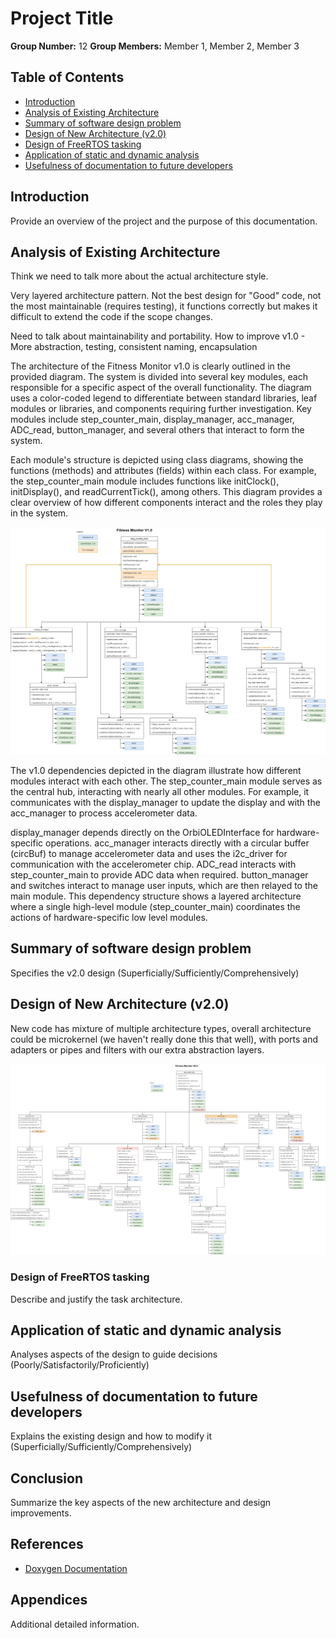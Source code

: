 # Project Title
**Group Number:** 12
**Group Members:** Member 1, Member 2, Member 3

## Table of Contents
- [Introduction](#introduction)
- [Analysis of Existing Architecture](#analysis-of-existing-architecture)
- [Summary of software design problem](#summary-of-software-design-problem)
- [Design of New Architecture (v2.0)](#design-of-new-architecture-v20)
- [Design of FreeRTOS tasking](#design-of-freertos-tasking)
- [Application of static and dynamic analysis](#application-of-static-and-dynamic-analysis)
- [Usefulness of documentation to future developers](#usefulness-of-documentation-to-future-developers)

## Introduction
Provide an overview of the project and the purpose of this documentation.

## Analysis of Existing Architecture

Think we need to talk more about the actual architecture style. 

Very layered architecture pattern. Not the best design for "Good" code, not the most maintainable (requires testing), it functions correctly but makes it difficult to extend the code if the scope changes.

Need to talk about maintainability and portability.
How to improve v1.0 - More abstraction, testing, consistent naming, encapsulation


The architecture of the Fitness Monitor v1.0 is clearly outlined in the provided diagram. The system is divided into several key modules, each responsible for a specific aspect of the overall functionality. The diagram uses a color-coded legend to differentiate between standard libraries, leaf modules or libraries, and components requiring further investigation. Key modules include step_counter_main, display_manager, acc_manager, ADC_read, button_manager, and several others that interact to form the system.

Each module's structure is depicted using class diagrams, showing the functions (methods) and attributes (fields) within each class. For example, the step_counter_main module includes functions like initClock(), initDisplay(), and readCurrentTick(), among others. This diagram provides a clear overview of how different components interact and the roles they play in the system.

![v1.0 Architecture Diagram](system_diagram_v1.jpg)

The v1.0 dependencies depicted in the diagram illustrate how different modules interact with each other. The step_counter_main module serves as the central hub, interacting with nearly all other modules. For example, it communicates with the display_manager to update the display and with the acc_manager to process accelerometer data.

display_manager depends directly on the OrbiOLEDInterface for hardware-specific operations.
acc_manager interacts directly with a circular buffer (circBuf) to manage accelerometer data and uses the i2c_driver for communication with the accelerometer chip.
ADC_read interacts with step_counter_main to provide ADC data when required.
button_manager and switches interact to manage user inputs, which are then relayed to the main module.
This dependency structure shows a layered architecture where a single high-level module (step_counter_main) coordinates the actions of hardware-specific low level modules.


## Summary of software design problem
Specifies the v2.0 design (Superficially/Sufficiently/Comprehensively)



## Design of New Architecture (v2.0)

New code has mixture of multiple architecture types, overall architecture could be microkernel (we haven't really done this that well), with ports and adapters or pipes and filters with our extra abstraction layers.

![v2.0 Architecture Diagram](system_diagram_v2.jpg)


### Design of FreeRTOS tasking
Describe and justify the task architecture.

<!-- ### Example Code Snippet
```c
// Example FreeRTOS task creation
xTaskCreate(TaskFunction, "TaskName", stackSize, NULL, priority, &taskHandle);

![Class Diagram](path_to_class_diagram.png) -->

## Application of static and dynamic analysis
Analyses aspects of the design to guide decisions (Poorly/Satisfactorily/Proficiently)


## Usefulness of documentation to future developers
Explains the existing design and how to modify it (Superficially/Sufficiently/Comprehensively)



## Conclusion
Summarize the key aspects of the new architecture and design improvements.

## References
- [Doxygen Documentation](https://www.doxygen.nl/)

## Appendices
Additional detailed information.
